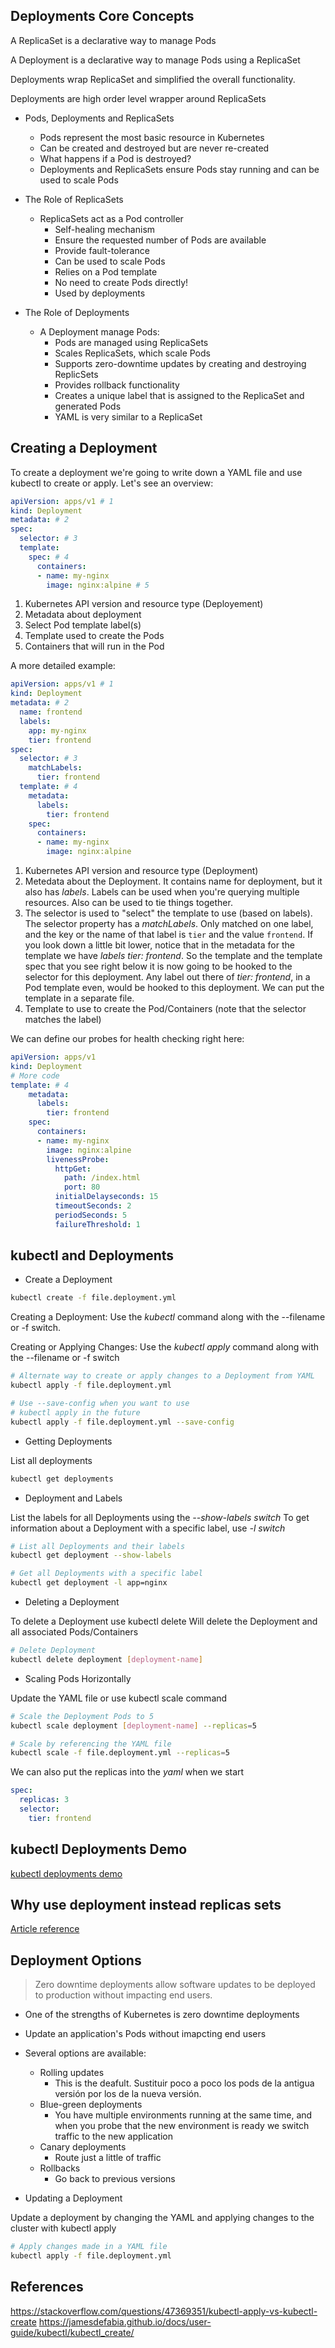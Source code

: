## Deployments Core Concepts

A ReplicaSet is a declarative way to manage Pods

A Deployment is a declarative way to manage Pods using a ReplicaSet

Deployments wrap ReplicaSet and simplified the overall functionality.

Deployments are high order level wrapper around ReplicaSets

* Pods, Deployments and ReplicaSets
    - Pods represent the most basic resource in Kubernetes
    - Can be created and destroyed but are never re-created
    - What happens if a Pod is destroyed?
    - Deployments and ReplicaSets ensure Pods stay running and can be used to scale Pods

* The Role of ReplicaSets
    - ReplicaSets act as a Pod controller
        * Self-healing mechanism
        * Ensure the requested number of Pods are available
        * Provide fault-tolerance
        * Can be used to scale Pods
        * Relies on a Pod template
        * No need to create Pods directly!
        * Used by deployments

* The Role of Deployments
    - A Deployment manage Pods:
        * Pods are managed using ReplicaSets
        * Scales ReplicaSets, which scale Pods
        * Supports zero-downtime updates by creating and destroying ReplicSets
        * Provides rollback functionality
        * Creates a unique label that is assigned to the ReplicaSet and generated Pods
        * YAML is very similar to a ReplicaSet

## Creating a Deployment

To create a deployment we're going to write down a YAML file and use kubectl to create or apply. Let's see an overview:

```yml
apiVersion: apps/v1 # 1
kind: Deployment
metadata: # 2
spec:
  selector: # 3
  template:
    spec: # 4
      containers:
      - name: my-nginx
        image: nginx:alpine # 5
```

1. Kubernetes API version and resource type (Deployement)
2. Metadata about deployment
3. Select Pod template label(s)
4. Template used to create the Pods
5. Containers that will run in the Pod

A more detailed example:

```yml
apiVersion: apps/v1 # 1
kind: Deployment
metadata: # 2
  name: frontend
  labels: 
    app: my-nginx
    tier: frontend
spec:
  selector: # 3
    matchLabels:
      tier: frontend
  template: # 4
    metadata:
      labels:
        tier: frontend
    spec:
      containers:
      - name: my-nginx
        image: nginx:alpine
```

1. Kubernetes API version and resource type (Deployment)
2. Metedata about the Deployment. It contains name for deployment, but it also has _labels_. Labels can be used when you're querying multiple resources. Also can be used to tie things together.
3. The selector is used to "select" the template to use (based on labels). The selector property has a _matchLabels_. Only matched on one label, and the key or the name of that label is `tier` and the value `frontend`. If you look down a little bit lower, notice that in the metadata for the template we have _labels tier: frontend_. So the template and the template spec that you see right below it is now going to be hooked to the selector for this deployment. Any label out there of _tier: frontend_, in a Pod template even, would be hooked to this deployment. We can put the template in a separate file.
4. Template to use to create the Pod/Containers (note that the selector matches the label)

We can define our probes for health checking right here:

```yml
apiVersion: apps/v1
kind: Deployment
# More code
template: # 4
    metadata:
      labels:
        tier: frontend
    spec:
      containers:
      - name: my-nginx
        image: nginx:alpine
        livenessProbe:
          httpGet:
            path: /index.html
            port: 80
          initialDelayseconds: 15
          timeoutSeconds: 2
          periodSeconds: 5
          failureThreshold: 1
```

## kubectl and Deployments

* Create a Deployment

```bash
kubectl create -f file.deployment.yml
```

Creating a Deployment: Use the _kubectl_ command along with the --filename or -f switch.

Creating or Applying Changes: Use the _kubectl apply_ command along with the --filename or -f switch

```bash
# Alternate way to create or apply changes to a Deployment from YAML
kubectl apply -f file.deployment.yml

# Use --save-config when you want to use
# kubectl apply in the future
kubectl apply -f file.deployment.yml --save-config
```

* Getting Deployments

List all deployments

```bash
kubectl get deployments
```

* Deployment and Labels 

List the labels for all Deployments using the _--show-labels switch_
To get information about a Deployment with a specific label, use _-l switch_ 

```bash
# List all Deployments and their labels
kubectl get deployment --show-labels

# Get all Deployments with a specific label
kubectl get deployment -l app=nginx
```

* Deleting a Deployment

To delete a Deployment use kubectl delete
Will delete the Deployment and all associated Pods/Containers

```bash
# Delete Deployment
kubectl delete deployment [deployment-name]
```

* Scaling Pods Horizontally

Update the YAML file or use kubectl scale command

```bash
# Scale the Deployment Pods to 5
kubectl scale deployment [deployment-name] --replicas=5

# Scale by referencing the YAML file
kubectl scale -f file.deployment.yml --replicas=5
```

We can also put the replicas into the _yaml_ when we start

```yml
spec:
  replicas: 3
  selector: 
    tier: frontend
```

## kubectl Deployments Demo

[kubectl deployments demo](02-deployments/01-kubectl-deployments-demo)

## Why use deployment instead replicas sets

[Article reference](https://blog.macstadium.com/blog/how-to-k8s-pods-replicasets-and-deployments)

## Deployment Options

> Zero downtime deployments allow software updates to be deployed to production without impacting end users.

* One of the strengths of Kubernetes is zero downtime deployments

* Update an application's Pods without imapcting end users

* Several options are available:
    - Rolling updates
        * This is the deafult. Sustituir poco a poco los pods de la antigua versión por los de la nueva versión.
    - Blue-green deployments
        * You have multiple environments running at the same time, and when you probe that the new environment is ready we switch traffic to the new application
    - Canary deployments
        * Route just a little of traffic
    - Rollbacks
        * Go back to previous versions

* Updating a Deployment

Update a deployment by changing the YAML and applying changes to the cluster with kubectl apply

```bash
# Apply changes made in a YAML file
kubectl apply -f file.deployment.yml
```

## References

https://stackoverflow.com/questions/47369351/kubectl-apply-vs-kubectl-create
https://jamesdefabia.github.io/docs/user-guide/kubectl/kubectl_create/